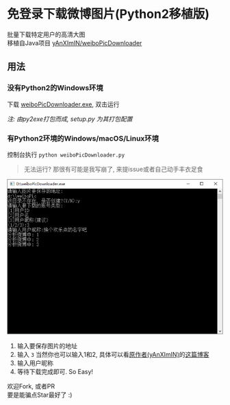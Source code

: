 # 免登录下载微博图片(Python2移植版)

批量下载特定用户的高清大图  
移植自Java项目 [yAnXImIN/weiboPicDownloader](https://github.com/yAnXImIN/weiboPicDownloader)  

## 用法

### 没有Python2的Windows环境
下载 [weiboPicDownloader.exe](dist/weiboPicDownloader.exe), 双击运行

*注: 由py2exe打包而成, setup.py 为其打包配置*  

### 有Python2环境的Windows/macOS/Linux环境
控制台执行 `python weiboPicDownloader.py` 

>无法运行? 那很有可能是我写崩了, 来提issue或者自己动手丰衣足食  

![show](show/screenshot.png)
1. 输入要保存图片的地址
2. 输入 `3` 当然你也可以输入1和2, 具体可以看[原作者(yAnXImIN)](https://github.com/yAnXImIN/)的[这篇博客](http://blog.yanximin.site/2017/09/05/weibo-userid-containerid/)
3. 输入用户昵称
4. 等待下载完成即可. So Easy!

欢迎Fork, 或者PR  
要是能骗点Star最好了 :)  
